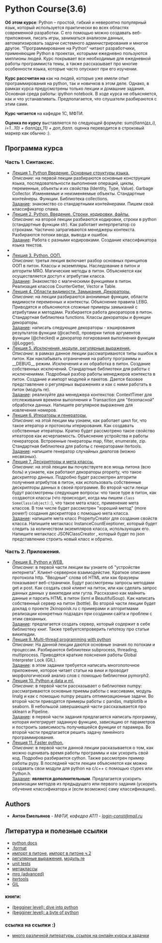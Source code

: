 # Python Course(3.6)

<b>Об этом курсе</b>: Python – простой, гибкий и невероятно популярный язык, который используется практически во всех областях современной разработки. С его помощью можно создавать веб-приложения, писать игры, заниматься анализом данных, автоматизировать задачи системного администрирования и многое другое. “Программирование на Python” читают разработчики, применяющие Python в проектах, которыми ежедневно пользуются миллионы людей. Курс покрывает все необходимые для ежедневной работы программиста темы, а также рассказывает про многие особенности языка, которые часто опускают при его изучении.

<b>Курс рассчитан на </b> как на людей, которые уже имели опыт программирования на python, так и новичков в этом деле. Однако, в рамках курса предусмотрены только лекции и домашние задания. Основная среда работы: ipython notebook. В ходе курса не объясняется, как и что устанавливать. Предполагается, что слушатели разбираются с этим сами.

<b>Курс читается</b> на кафедре 1С, МФТИ.

<b>Оценка по курсу</b> выставляется по следующей формуле: <i>sum(балл(дз_i), i=1...10) + балл(дз_11) + доп_балл.</i> оценка переводится в строковый маркер как обычно :).

## Программа курса

### Часть 1. Синтаксис.

<ul>
	<li><a href="https://github.com/king-menin/python-course/blob/master/lecture%201.%20intro-python/intro-python.pdf">Лекция 1. Python Введение. Основные структуры языка.</a><br><i>Описание</i>: на первой лекции разбираются основные конструкции языка, последовательности выполнения операций, циклы, переменные, объекты и их свойства (Identity, Type, Value). Garbage Collector. Изменяемые и неизменяемые объекты. Стандартные контейнеры. Функции. Библиотека collections.<br><a href="https://github.com/king-menin/python-course/blob/master/problems%201/problems.ipynb">Задание</a>: знакомство со стандартными контейнерами. Пишем свой классификатор спама.</li>
	<li><a href="https://github.com/king-menin/python-course/blob/master/lecture%202.%20intro-python-2.%20strings%2C%20encodings%2C%20files/intro-python-2.%20strings%2C%20encodings%2C%20files.pdf">Лекция 2. Python. Введение. Строки, кодировки, файлы.</a><br><i>Описание</i>: на второй лекции разбиаются кодировки, строки в python (стандартные функции str). Как работает интерпретатор со строками. Частично затрагиваются менеджеры контекста. Разбираются потоки ввода, вывода и ошибок.<br><a href="https://github.com/king-menin/python-course/blob/master/problems%202/problems%202.pdf">Задание</a>: Работа с разными кодировками. Создание классификатора языка текстов.<li>
	<li><a href="https://github.com/king-menin/python-course/blob/master/lecture%203.%20oop/oop.pdf">Лекция 3. Python. ООП.</a><br><i>Описание</i>: третья лекция включает разбор основных принципов ООП в питон. Классы и экземпляры. Наследование в питон и алгоритм MRO. Магические методы в питон. Объясняется как осуществляется доступ к атрибутам класса.<br><a href="https://github.com/king-menin/python-course/blob/master/problems%203/problems%203.ipynb">Задание</a>: Знакомство с магическими функциями в питон. Реализация классов CounterGetter, Vector и Table.</li>
	<li><a href="https://github.com/king-menin/python-course/blob/master/lecture%204.%20scopes%2C%20closures%2C%20decorators/scopes%2C%20closures%2C%20decorators.pdf">Лекция 4. Области видимости. Замыкания. Декораторы.</a><br><i>Описание</i>: на лекции разбираются анонимные функции, области видимости переменных и контексты. Объяснение правила LEBG. Приводятся и объясняются сложные примеры замыканий с атрибутами и методами. Разбирается работа декораторов в питон. Стандартная библиотека functions. Классы декораторы и функции декораторы.<br><a href="https://github.com/king-menin/python-course/blob/master/problems%204/problems%204.ipynb">Задание</a>: написать следующие декораторы - кэширования результатов функции (@cached), проверки типов аргументов функции (@checked) и декоратор логирования выполнения функции (@Logger).</li>
	<li><a href="https://github.com/king-menin/python-course/blob/master/lecture%205.%20exceptions%2C%20modules%2C%20regular%20expressions/exceptions%2C%20modules%2C%20regular%20expressions.pdf">Лекция 5. Исключения, модули, регулярные выражения.</a><br><i>Описание</i>: в рамках данное лекции рассматриваются типы ошибок в питон. Как наклабывать ограничения на работу программы и __DEBUG__ режим. Исключения и их обработка в питон. Создание собственных исключений. Стандартные библиотеки для работы с исключениями. Подробный разбор работы менеджеров контекста в питон. Создание и импорт модулей и пакетов. Дается базовое представление о регулярных выражениях и как с ними работать в питон (модуль re).<br><a href="https://github.com/king-menin/python-course/blob/master/problems%205/problems%205.ipynb">Задание</a>: реализуйте два менеджера контекстов: ContextTimer для отслеживания времени выполнения и Transaction для "безопасной" обработки данных. Напишите регулярное выражение для извлечения номеров.</li>
	<li><a href="https://github.com/king-menin/python-course/blob/master/lecture%206.%20iterators%20and%20generators/iterators%20and%20generators.pdf">Лекция 6. Итераторы и генераторы.</a><br><i>Описание</i>: на этой лекции мы узнаем, как работает цикл for, что такое итератор и протоколы итерирования. Как создавать собственные итераторы. Кратко будет рассмотрено такое свойство итеаторов как исчерпаемость. Объяснение устройства и работы генераторов. Встроенные генераторы map, filter, enumerate, zip. Стандартная библиотека для работы с генераторами itertools.<br><a href="https://github.com/king-menin/python-course/blob/master/problems%206/problems%206.ipynb">Задание</a>: напишите генератор случайных диалогов (можно несвязных).</li>
	<li><a href="https://github.com/king-menin/python-course/blob/master/lecture%207.%20descriptors%20and%20metaclasses/oop%202.pdf">Лекция 7. Дескрипторы и мета классы.</a><br><i>Описание</i>: на этой лекции вы почувствуете все мощь питона (всю боль) и узнаете, как работают декораторы property, что такое дескриптор данных. Подробно будет рассмотрен алгоритм получения атрибутов в питон, как использовать собственные дескрипторы данных в своей программе. Во второй части лекци будут рассмотрены следующие вопросы: что такое type в питон, как создаются классы (что происходит, когда мы пишем <code>class SomeClass(object):</code>), что такое мета класс, применение мета классов. В том числе будет рассмотрен "хороший метод" (more power!) создания дескриптора с помощью мета класса.<br><a href="https://github.com/king-menin/python-course/blob/master/problems%207/problems%207.ipynb">Задание</a>: напишите мета класс PropertyCreator для создания свойств класса. Напишите метакласс InstanceCountExeptioner, который будет следить за количеством экземпляров класса, использующих его. Напишите метакласс JSONClassCreator , который будет по json представлению строить новый класс и обратно. </li>
</ul>

### Часть 2. Приложения.

<ul>
	<li><a href="https://github.com/king-menin/python-course/blob/master/lecture%208.%20python%20and%20WEB/python%20and%20web.pdf">Лекция 8. Python и WEB.</a><br><i>Описание</i>: в первой части лекции вы узнаете об "устройстве интернета". Клиент-серверное взаимодейстие. Краткое описание протокола http. "Вводные" слова об HTML или как браузеры показывают веб-странички. Будут рассмотрены запросы методами get и post. Как создать свой клиент на питон, или как сделать запрос данных данных у википедии или гугла. Рассказано как майнить данные и парсить HTML в питон (lxml и BeautifulSoup). Как написать собственный сервер на питон (bottle). Во второй части лекции будет доклад о проекте 2kinopoisk.ru с примерами и алгоритмами реализации конкретных подзадач при создании сайта и проблем с этим связанных.<br><a href="https://github.com/king-menin/python-course/blob/master/problems%208/problems%208.ipynb">Задание</a>: предлагается создать сервер, который содержит в себе библиотеку книг. Также требуетсяпроверить гипотезу про статьи википедии.</li>
	<li><a href="https://github.com/king-menin/python-course/blob/master/lecture%209.%20Multi-threaded%20programming%20with%20python/multi-thread%20programming%20with%20python.pdf">Лекция 9. Multi-thread programming with python</a><br><i>Описание</i>: На данной лекции даются основные знания по потокам и процессам. Разбираются библиотеки subprocess, threading, multiprocess. Приводятся краткие пояснения работы Global Interpreter Lock (GIL).<br><a href="https://github.com/king-menin/python-course/tree/master/problems%209">Задание</a>: в этом задании требуется написать многопоточное приложение, которое читает статьи на вики и проводит морфологический анализ слов с помощью библиотеки pymorph2.</li>
	<li><a href="https://github.com/king-menin/python-course/blob/master/lecture%2010.%20Python%20and%20data%20and%20ml/Python%20and%20data.ipynb">Лекция 10. Python и data и ml.</a><br><i>Описание</i>: в первой части рассказывает о библиотеке numpy: рассматриваются основные приемы работы с массивами, модуль linalg и как с помощью numpy решать оптимизационные задачи. Во второй части приводятся примеры работы с pandas, matplotlib и seaborn. В небольшой завершающей части рассказывается про sklearn и Pipeline.<br><a href="https://github.com/king-menin/python-course/blob/master/problems%2010/optimization%20problems.ipynb">Задание</a>: в первой части задания предлагается написать программу, которая интегрирует заданную функцию, зависящию от параметров и построить зависимость получившейся функции от парамера. Во второй части предлагается решить задачу линейного программирования.</li>
	<li><a href="https://github.com/king-menin/python-course/blob/master/lecture%2011.%20Python%20faster/Faster%20python.ipynb">Лекция 11. Faster python.</a><br><i>Описание</i>: в первой части данной лекции расказывается о том, как можно оценивать время работы программы и как ускорить свой код. Подробно разбирается cython. Также рассмотрен пример работы pypy. В последней части лекции объясняется как можно создавать свои модули для python на c/c++ с помощью ctypes или Python.h.<br><a href="https://github.com/king-menin/python-course/blob/master/problems%2011/faster%20problem.ipynb">Задание</a>: <b>является дополнительным</b>. Предлагается ускорить реализации методов из предыдущего  или первого задания (ускорить обучение классификатора и (если возможно) саму классификацию).</li>
</ul>

## Authors

* **Антон Емельянов** - *МФТИ, кафедра АТП* - *login-const@mail.ru*

## Литература и полезные ссылки

* [python docs](https://docs.python.org/3/)
* [.format](https://pyformat.info/)
* [импорт в питоне](http://asvetlov.blogspot.ru/2010/05/blog-post.html), [импорт в питоне ч.2](http://asvetlov.blogspot.ru/2010/05/blog-post.html)
* [регулярные выражения](https://developers.google.com/edu/python/regular-expressions), [модуль re](https://docs.python.org/3/library/re.html)
* [unit tests](http://asvetlov.blogspot.ru/2011/02/funny-unittests.html)
* [метаклассы](http://python-3-patterns-idioms-test.readthedocs.io/en/latest/Metaprogramming.html)
* [mro (advanced)](https://www.python.org/download/releases/2.3/mro/)
* [itertools](https://docs.python.org/2/library/itertools.html)
* [GIL](http://asvetlov.blogspot.ru/2011/07/gil.html)
### книги:
* [(begginer level): dive into python](http://www.diveintopython3.net/)
* [(begginer level): a byte of python](https://python.swaroopch.com/)
### ссылка на ссылки :)
* [много различной литературы, ссылок на онлайн курсы и задачки](https://ru.stackoverflow.com/questions/420125/%D0%9A%D0%BD%D0%B8%D0%B3%D0%B8-%D0%B8-%D1%83%D1%87%D0%B5%D0%B1%D0%BD%D1%8B%D0%B5-%D1%80%D0%B5%D1%81%D1%83%D1%80%D1%81%D1%8B-%D0%BF%D0%BE-python?rq=1)
